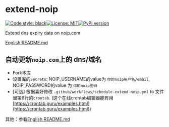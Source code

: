 # extend-noip
[![Code style: black](https://img.shields.io/badge/code%20style-black-000000.svg)](https://github.com/psf/black)[![License: MIT](https://img.shields.io/badge/License-MIT-yellow.svg)](https://opensource.org/licenses/MIT)[![PyPI version](https://badge.fury.io/py/extend-noip.svg)](https://badge.fury.io/py/extend-noip)

Extend dns expiry date on noip.com

[English README.md](https://github.com/ffreemt/extend-noip/blob/master/README.md)

## 自动更新`noip.com`上的 dns/域名

*   Fork本库
*   设置库的`Secrets`: NOIP_USERNAME的value为 `你的noip用户名/email`, NOIP_PASSWORD的value 为 `你的noip密码`
*   [可选] 根据喜好修改 `.github/workflows/schedule-extend-noip.yml` to 文件里第6行的`crontab`. (这个在线crontab编辑器能有用[https://crontab.guru/examples.html](https://crontab.guru/examples.html))

其他：参看[English README.md](https://github.com/ffreemt/extend-noip/blob/master/README.md)